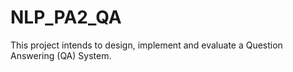 # NLP_PA2_QA
This project intends to design, implement and evaluate a Question Answering (QA) System.
